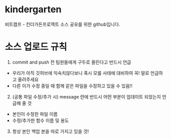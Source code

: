 # kindergarten
비트캠프 - 킨더가든프로젝트 소스 공유를 위한 github입니다.

# 소스 업로드 규칙
1. commit and push 전 팀원들에게 구두로 올린다고 반드시 언급
  - 우리가 아직 깃허브에 익숙치않다보니 혹시 모를 사태에 대비하여 꼭! 말로 언급하고 올려주세요
  - 다른 이가 수정 중일 때 함께 같은 파일을 수정하고 있을 수 있음!! 

2. (공통 파일 수정/추가 시) message 란에 반드시 어떤 부분이 업데이트 되었는지 언급해 줄 것
  - 본인이 수정한 파일 이름
  - 수정/추가한 함수 이름 및 용도

3. 항상 본인 백업 본을 따로 가지고 있을 것!
